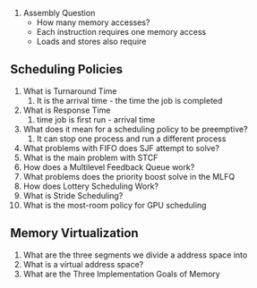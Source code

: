 1. Assembly Question
	- How many memory accesses?
	- Each instruction requires one memory access
	- Loads and stores also require 
## Scheduling Policies
1. What is Turnaround Time
	1. It is the arrival time - the time the job is completed
2. What is Response Time
	1. time job is first run - arrival time
3. What does it mean for a scheduling policy to be preemptive?
	1. It can stop one process and run a different process
4. What problems with FIFO does SJF attempt to solve?
5. What is the main problem with STCF
6. How does a Multilevel Feedback Queue work?
7. What problems does the priority boost solve in the MLFQ
8. How does Lottery Scheduling Work?
9. What is Stride Scheduling?
10. What is the most-room policy for GPU scheduling

## Memory Virtualization
1. What are the three segments we divide a address space into
2. What is a virtual address space?
3. What are the Three Implementation Goals of Memory